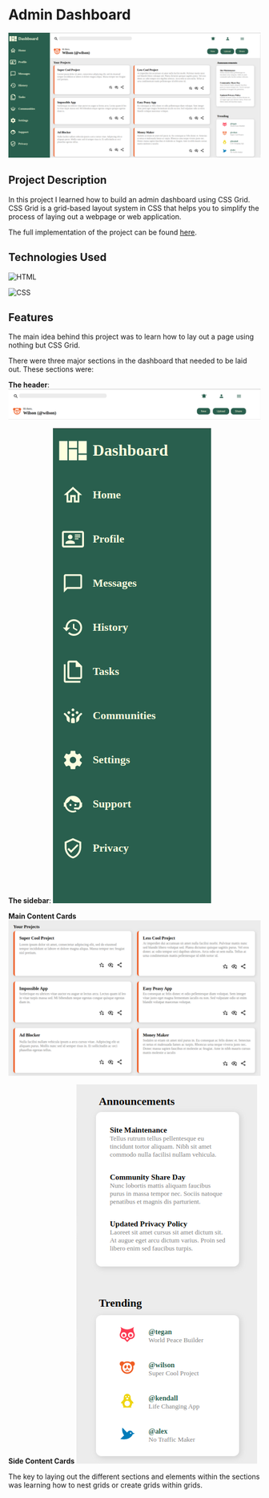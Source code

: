 # **Admin Dashboard**

![Full-Page](images/readme-assets/full-page.png)

## **Project Description**

In this project I learned how to build an admin dashboard using CSS Grid.
CSS Grid is a grid-based layout system in CSS that helps you to simplify the process of laying out a webpage or web application.

The full implementation of the project can be found [here](https://wilsonsiaw.github.io/admin-dashboard/).

## **Technologies Used**

![HTML](https://img.shields.io/badge/HTML5-E34F26?style=for-the-badge&logo=html5&logoColor=white)

![CSS](https://img.shields.io/badge/CSS3-1572B6?style=for-the-badge&logo=css3&logoColor=white)

## **Features**

The main idea behind this project was to learn how to lay out a page using nothing
but CSS Grid.

There were three major sections in the dashboard that needed to be laid out. These sections were:

**The header**:
![header](images/readme-assets/header.png)

**The sidebar**:
![sidebar](images/readme-assets/sidebar.png)

**Main Content Cards**
![main-cards](images/readme-assets/main-cards.png)

**Side Content Cards**
![side-cards](images/readme-assets/side-cards.png)

The key to laying out the different sections and elements within the sections was learning how to nest grids or create grids within grids.

